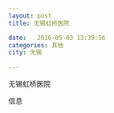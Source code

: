 ```yaml
--- 
layout: post 
title: 无锡虹桥医院

date:   2016-05-03 13:39:56 
categories: 其他  
city: 无锡
  
--- 
```

   
无锡虹桥医院

信息


